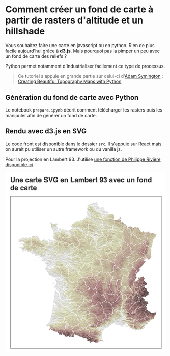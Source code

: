 # Comment créer un fond de carte à partir de rasters d'altitude et un hillshade

Vous souhaitez faire une carte en javascript ou en python. Rien de plus facile aujourd'hui grâce à **d3.js**. Mais pourquoi pas la pimper un peu avec un fond de carte des reliefs ?

Python permet notamment d'industrialiser facilement ce type de processus.

> Ce tutoriel s'appuie en grande partie sur celui-ci d'[Adam Symington](https://pythonmaps.medium.com/?source=post_page-----efced5507aa3--------------------------------) : [Creating Beautiful Topography Maps with Python](https://towardsdatascience.com/creating-beautiful-topography-maps-with-python-efced5507aa3)

## Génération du fond de carte avec Python

Le notebook `prepare.ipynb` décrit comment télécharger les rasters puis les manipuler afin de générer un fond de carte.

## Rendu avec d3.js en SVG

Le code front est disponible dans le dossier `src`. Il s'appuie sur React mais on aurait pu utiliser un autre framework ou du vanilla js.

Pour la projection en Lambert 93. J'utilise [une fonction de Philippe Rivière disponible ici](https://observablehq.com/@fil/proj4js-d3).

![](./screenshot.png)
